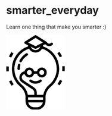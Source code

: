 # smarter_everyday
Learn one thing that make you smarter :)



![alt text](logo.png?raw=true "Title")
